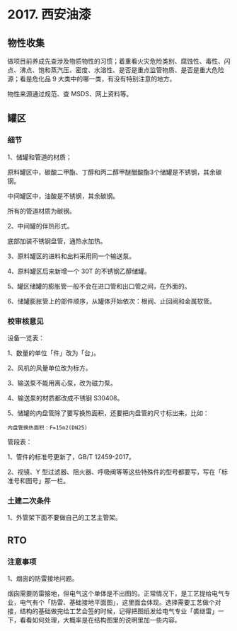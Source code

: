 # 2017. 西安油漆

## 物性收集
做项目前养成先查涉及物质物性的习惯；着重看火灾危险类别、腐蚀性、毒性、闪点、沸点、饱和蒸汽压、密度、水溶性、是否是重点监管物质、是否是重大危险源；看是危化品 9 大类中的哪一类，有没有特别注意的地方。

物性来源通过规范、查 MSDS、网上资料等。

## 罐区

### 细节

1、储罐和管道的材质；

原料罐区中，碳酸二甲酯、丁醇和丙二醇甲醚醋酸酯3个储罐是不锈钢，其余碳钢。

中间罐区中，油酸是不锈钢，其余碳钢。

所有的管道材质为碳钢。

2、中间罐的伴热形式。

底部加装不锈钢盘管，通热水加热。

3、原料罐区的进料和出料采用同一个输送泵。

4、原料罐区后来新增一个 30T 的不锈钢乙醇储罐。

5、罐区储罐的膨胀管一般不会在进口管和出口管之间，在外面的。

6、储罐膨胀管上的部件顺序，从罐体开始依次：根阀、止回阀和金属软管。

### 校审核意见
设备一览表：

1、数量的单位「件」改为「台」。

2、风机的风量单位改为标方。

3、输送泵不能用离心泵，改为磁力泵。

4、输送泵的材质都改成不锈钢 S30408。

5、储罐的内盘管除了要写换热面积，还要把内盘管的尺寸标出来，比如：

	内盘管换热面积：F=15m2(DN25)

管段表：

1、管件的标准号更新了，GB/T 12459-2017。

2、视镜、Y 型过滤器、阻火器、呼吸阀等等这些特殊件的型号都要写，写在「标准号和图号」那一栏。

### 土建二次条件

1、外管架下面不要做自己的工艺主管架。

## RTO

### 注意事项
1、烟囱的防雷接地问题。

烟囱需要防雷接地，但电气这个单体是不出图的。正常情况下，是工艺提给电气专业，电气有个「防雷、基础接地平面图」，这里面会体现。选择需要工艺做个对接，结构的基础做完给工艺会签的时候，记得把图纸发给电气专业「裘继雷」一下，看看如何处理，大概率是在结构图里的说明里加一些内容。

